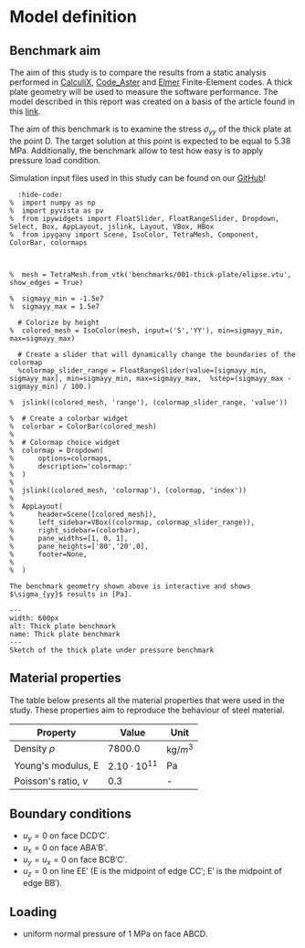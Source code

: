 # Model definition
## Benchmark aim

The aim of this study is to compare the results from a static analysis performed in [CalculiX](http://www.calculix.de/), [Code_Aster](https://code-aster.org/) and [Elmer](http://www.elmerfem.org/blog/) Finite-Element codes. A thick plate geometry will be used to measure the software performance. The model described in this report was created on a basis of the article found in this [link](http://wufengyun.com:888/v6.14/books/bmk/ch04s02anf10.html).

The aim of this benchmark is to examine the stress $\sigma_{yy}$ of the thick plate at the point D. The target solution at this point is expected to be equal to 5.38 MPa. Additionally, the benchmark allow to test how easy is to apply pressure load condition.

Simulation input files used in this study can be found on our [GitHub](https://github.com/spolanski/CoFEA/tree/master/benchmarks/01-LE10-Thick-Plate)!

```{jupyter-execute}
  :hide-code:
%  import numpy as np
%  import pyvista as pv
%  from ipywidgets import FloatSlider, FloatRangeSlider, Dropdown, Select, Box, AppLayout, jslink, Layout, VBox, HBox
%  from ipygany import Scene, IsoColor, TetraMesh, Component, ColorBar, colormaps



%  mesh = TetraMesh.from_vtk('benchmarks/001-thick-plate/elipse.vtu', show_edges = True)

%  sigmayy_min = -1.5e7
%  sigmayy_max = 1.5e7

  # Colorize by height
%  colored_mesh = IsoColor(mesh, input=('S','YY'), min=sigmayy_min, max=sigmayy_max)

  # Create a slider that will dynamically change the boundaries of the colormap
  %colormap_slider_range = FloatRangeSlider(value=[sigmayy_min, sigmayy_max], min=sigmayy_min, max=sigmayy_max,  %step=(sigmayy_max - sigmayy_min) / 100.)

%  jslink((colored_mesh, 'range'), (colormap_slider_range, 'value'))

%  # Create a colorbar widget
%  colorbar = ColorBar(colored_mesh)
%
%  # Colormap choice widget
%  colormap = Dropdown(
%      options=colormaps,
%      description='colormap:'
%  )
%
%  jslink((colored_mesh, 'colormap'), (colormap, 'index'))
%
%  AppLayout(
%      header=Scene([colored_mesh]),
%      left_sidebar=VBox((colormap, colormap_slider_range)),
%      right_sidebar=(colorbar),
%      pane_widths=[1, 0, 1],
%      pane_heights=['80','20',0],
%      footer=None,
%
%  )
```


```{Tip}
The benchmark geometry shown above is interactive and shows $\sigma_{yy}$ results in [Pa].
```

```{figure} .   /sketch.png
---
width: 600px
alt: Thick plate benchmark
name: Thick plate benchmark
---
Sketch of the thick plate under pressure benchmark
```

## Material properties

The table below presents all the material properties that were used in the study. These properties aim to reproduce the behaviour of steel material.

| Property               | Value                | Unit       |
|------------------------|----------------------|------------|
| Density $\rho$         | $7800.0$             | kg/$m^{3}$ |
| Young's modulus, E     | $2.10 \cdot 10^{11}$ | Pa         |
| Poisson's ratio, $\nu$ | 0.3                  | -          |

## Boundary conditions

- $u_y=0$ on face DCD′C′.
- $u_x=0$ on face ABA′B′.
- $u_y=u_x=0$ on face BCB′C′.
- $u_z=0$ on line EE′ (E is the midpoint of edge CC′; E′ is the midpoint of edge BB′).

## Loading
- uniform normal pressure of 1 MPa on face ABCD.
